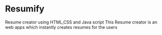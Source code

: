 # Resumify
 Resume creator using HTML,CSS and Java script
 This Resume creator is an web apps which instantly creates resumes for the users
